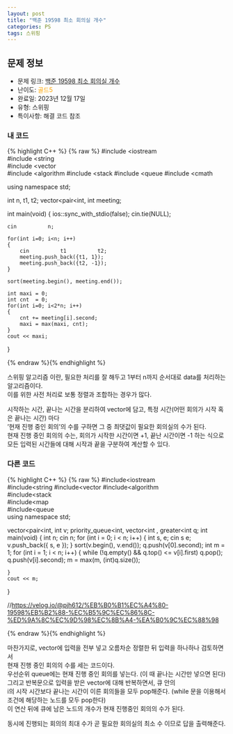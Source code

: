 ```yaml
---
layout: post
title: "백준 19598 최소 회의실 개수"
categories: PS
tags: 스위핑
---
```


## 문제 정보
- 문제 링크: [백준 19598 최소 회의실 개수](https://www.acmicpc.net/problem/19598)
- 난이도: <span style="color:#FFA500">골드5</span>
- 완료일: 2023년 12월 17일
- 유형: 스위핑
- 특이사항: 해결 코드 참조

### 내 코드

{% highlight C++ %} {% raw %}
#include <iostream	
#include <string	
#include <vector	
#include <algorithm	
#include <stack	
#include <queue	
#include <cmath	

using namespace std;

int n, t1, t2;
vector<pair<int, int		 meeting;

int main(void)
{
ios::sync_with_stdio(false); cin.tie(NULL);	
	
	cin 		 n;
	
	for(int i=0; i<n; i++)
	{
		cin 		 t1 		 t2;
		meeting.push_back({t1, 1});
		meeting.push_back({t2, -1});
	}
	
	sort(meeting.begin(), meeting.end());

	int maxi = 0;
	int cnt  = 0;
	for(int i=0; i<2*n; i++)
	{
		cnt += meeting[i].second;
		maxi = max(maxi, cnt);
	}
	cout << maxi;
}

{% endraw %}{% endhighlight %}

스위핑 알고리즘 이란, 필요한 처리를 잘 해두고 1부터 n까지 순서대로 data를 처리하는 알고리즘이다.  
이를 위한 사전 처리로 보통 정렬과 조합하는 경우가 많다.  
  
시작하는 시간, 끝나는 시간을 분리하여 vector에 담고, 특정 시간(어떤 회의가 시작 혹은 끝나는 시간) 마다   
’현재 진행 중인 회의’의 수를 구하면 그 중 최댓값이 필요한 회의실의 수가 된다.  
현재 진행 중인 회의의 수는, 회의가 시작한 시간이면 +1, 끝난 시간이면 -1 하는 식으로 모든 입력된 시간들에 대해 시작과 끝을 구분하여 계산할 수 있다.  

### 다른 코드

{% highlight C++ %} {% raw %}
#include<iostream	
#include<string	
#include<vector	
#include<algorithm	
#include<stack	
#include<map	
#include<queue	
using namespace std;

vector<pair<int, int		 v;
priority_queue<int, vector<int	, greater<int		 q;
int main(void)
{
	int n;
	cin 		 n;
	for (int i = 0; i < n; i++)
	{
		int s, e;
		cin 		 s 		 e;
		v.push_back({ s, e });
	}
	sort(v.begin(), v.end());
	q.push(v[0].second);
	int m = 1;
	for (int i = 1; i < n; i++)
	{
		while (!q.empty() && q.top() <= v[i].first)
			q.pop();
		q.push(v[i].second);
		m = max(m, (int)q.size());

	}
	cout << m;
}

//https://velog.io/@pjh612/%EB%B0%B1%EC%A4%80-19598%EB%B2%88-%EC%B5%9C%EC%86%8C-%ED%9A%8C%EC%9D%98%EC%8B%A4-%EA%B0%9C%EC%88%98

{% endraw %}{% endhighlight %}

마찬가지로, vector에 입력을 전부 넣고 오름차순 정렬한 뒤 입력을 하나하나 검토하면서  
현재 진행 중인 회의의 수를 세는 코드이다.  
우선순위 queue에는 현재 진행 중인 회의를 넣는다. (이 때 끝나는 시간만 넣으면 된다)  
그리고 반복문으로 입력을 받은 vector에 대해 반복하면서, 큐 안의   
i의 시작 시간보다 끝나는 시간이 이른 회의들을 모두 pop해준다. (while 문을 이용해서 조건에 해당하는 노드를 모두 pop한다)   
이 연산 뒤에 큐에 남은 노드의 개수가 현재 진행중인 회의의 수가 된다.  

동시에 진행되는 회의의 최대 수가 곧 필요한 회의실의 최소 수 이므로 답을 출력해준다.  
  

